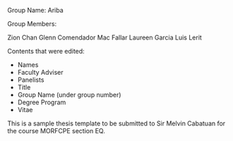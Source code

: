 Group Name: Ariba

Group Members:

Zion Chan
Glenn Comendador
Mac Fallar
Laureen Garcia
Luis Lerit

Contents that were edited:
- Names
- Faculty Adviser
- Panelists
- Title
- Group Name (under group number)
- Degree Program
- Vitae

This is a sample thesis template to be submitted to Sir Melvin Cabatuan for the course MORFCPE section EQ.
